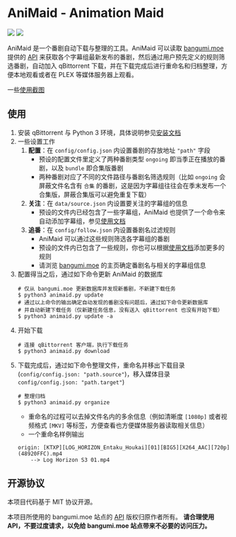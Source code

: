 # AniMaid - Animation Maid

![](https://img.shields.io/github/languages/top/thenetadmin/animaid)
![](https://img.shields.io/github/license/thenetadmin/animaid)

AniMaid 是一个番剧自动下载与整理的工具。AniMaid 可以读取 [bangumi.moe](https://bangumi.moe) 提供的 [API](https://github.com/BangumiMoe) 来获取各个字幕组最新发布的番剧，然后通过用户预先定义的规则筛选番剧，自动加入 qBittorrent 下载，并在下载完成后进行重命名和归档整理，方便本地观看或者在 PLEX 等媒体服务器上观看。

一些[使用截图](./docs/screenshots.md)

## 使用

1. 安装 qBittorrent 与 Python 3 环境，具体说明参见[安装文档](./docs/README.md)
2. 一些设置工作
   1. **配置**：在 `config/config.json` 内设置番剧的存放地址 `"path"` 字段
      - 预设的配置文件里定义了两种番剧类型 `ongoing` 即当季正在播放的番剧，以及 `bundle` 即合集版番剧
      - 两种番剧对应了不同的文件路径与番剧名筛选规则（比如 `ongoing` 会屏蔽文件名含有 `合集` 的番剧，这是因为字幕组往往会在季末发布一个合集版，屏蔽合集版可以避免重复下载）
   2. **关注**：在 `data/source.json` 内设置要关注的字幕组的信息
      - 预设的文件内已经包含了一些字幕组，AniMaid 也提供了一个命令来自动添加字幕组，参见[使用文档](./docs/README.md)
   3. **追番**：在 `config/follow.json` 内设置番剧名过滤规则
      - AniMaid 可以通过这些规则筛选各字幕组的番剧
      - 预设的文件内已包含了一些规则，你也可以根据[使用文档](./docs/README.md)添加更多的规则
      - 请浏览 [bangumi.moe](https://bangumi.moe) 的主页确定番剧名与相关的字幕组信息
3. 配置得当之后，通过如下命令更新 AniMaid 的数据库
   ```shell
   # 仅从 bangumi.moe 更新数据库并发现新番剧，不新建下载任务
   $ python3 animaid.py update
   # 通过以上命令的输出确定自动发现的番剧没有问题后，通过如下命令更新数据库
   # 并自动新建下载任务（仅新建任务信息，没有送入 qBittorrent 也没有开始下载）
   $ python3 animaid.py update -a
   ```
4. 开始下载
   ```shell
   # 连接 qBittorrent 客户端，执行下载任务
   $ python3 animaid.py download
   ```
5. 下载完成后，通过如下命令整理文件，重命名并移出下载目录 (`config/config.json: "path.source"`)，移入媒体目录`config/config.json: "path.target"`)
   ```shell
   # 整理归档
   $ python3 animaid.py organize
   ```
   - 重命名的过程可以去掉文件名内的多余信息（例如清晰度 `[1080p]` 或者视频格式 `[MKV]` 等标签，方便查看也方便媒体服务器读取相关信息）
   - 一个重命名样例输出
    ```shell
    origin: [KTXP][LOG_HORIZON_Entaku_Houkai][01][BIG5][X264_AAC][720p](48920FFC).mp4 
        --> Log Horizon S3 01.mp4
    ```



## 开源协议

本项目代码基于 MIT 协议开源。

本项目所使用的 bangumi.moe 站点的 [API](https://github.com/BangumiMoe) 版权归原作者所有。
**请合理使用 API，不要过度请求，以免给 bangumi.moe 站点带来不必要的访问压力。**
